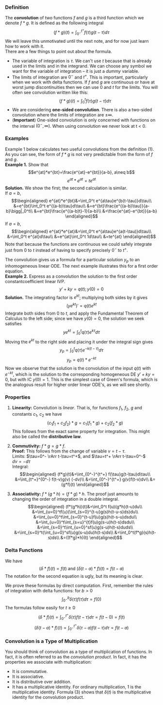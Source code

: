 ### Definition
The **convolution** of two functions $f$ and $g$ is a third function which we denote $f*g$. It is defined as the following integral
$$(f*g)(t)=\int_{0^-}^{t^+}f(\tau)g(t-\tau)d\tau\tag{1}$$
We will leave this unmotivated until the next note, and for now just learn how to work with it.  
There are a few things to point out about the formula.
* The variable of integration is $\tau$. We can't use $t$ because that is already used in the limits and in the integrand. We can choose any symbol we want for the variable of integration – it is just a *dummy* variable.
* The limits of integration are $0^-$ and $t^+$. This is important, particularly when we work with delta functions. If $f$ and $g$ are continuous or have at worst jump discontinuities then we can use 0 and $t$ for the limits. You will often see convolution written like this:
$$(f*g)(t)=\int_{0}^{t}f(\tau)g(t-\tau)d\tau$$
* We are considering **one-sided convolution**. There is also a two-sided convolution where the limits of integration are $\pm \infty$.
* (**Important**) One-sided convolution is only concerned with functions on the interval $(0^-, \infty)$. When using convolution we never look at t < 0.
### Examples
Example 1 below calculates two useful convolutions from the definition $(1)$. As you can see, the form of $f*g$ is not very predictable from the form of $f$ and $g$.  
**Example 1.** Show that
$$e^{at}*e^{bt}=\frac{e^{at}-e^{bt}}{a-b}, a\neq b$$
$$e^{at}*e^{at}=te^{at}$$
**Solution.** We show the first; the second calculation is similar.  
If $a = b$,
$$\begin{aligned}
e^{at}*e^{bt}&=\int_0^t e^{a\tau}e^{b(t-\tau)}d\tau\\
&=e^{bt}\int_0^t e^{(a-b)\tau}d\tau\\
&=e^{bt}\frac{e^{(a-b)\tau}}{a-b}\bigg|_0^t\\
&=e^{bt}\frac{e^{(a-b)t}-1}{a-b}\\
&=\frac{e^{at}-e^{bt}}{a-b}
\end{aligned}$$
If $a=b$,
$$\begin{aligned}
e^{at}*e^{at}&=\int_0^t e^{a\tau}e^{a(t-\tau)}d\tau\\
&=\int_0^t e^{at}d\tau\\
&=e^{at}\int_0^t 1d\tau\\
&=te^{at}
\end{aligned}$$
Note that because the functions are continuous we could safely integrate just from 0 to $t$ instead of having to specify precisely $0^-$ to $t^+$.

The convolution gives us a formula for a particular solution $y_p$ to an inhomogeneous linear ODE. The next example illustrates this for a first order equation.  
**Example 2.** Express as a convolution the solution to the first order constantcoefficient linear IVP.
$$y'+ky=q(t);y(0)=0\tag{2}$$
**Solution.** The integrating factor is $e^{kt}$; multiplying both sides by it gives
$$(ye^{kt})'=q(t)e^{kt}$$
Integrate both sides from 0 to $t$, and apply the Fundamental Theorem of Calculus to the left side; since we have $y(0) = 0$, the solution we seek satisfies
$$ye^{kt}=\int_0^t q(\tau)e^{k\tau}d\tau$$
Moving the $e^{kt}$ to the right side and placing it under the integral sign gives
$$y_p=\int_0^t q(\tau)e^{-k(t-\tau)}d\tau$$
$$y_p=q(t)*e^{-kt}$$
Now we observe that the solution is the convolution of the input $q(t)$ with $e^{-kt}$, which is the solution to the corresponding homogeneous DE $y'+ky=0$, but with IC $y(0) = 1$. This is the simplest case of Green's formula, which is the analogous result for higher order linear ODE's, as we will see shortly.
### Properties
1. **Linearity:** Convolution is *linear*. That is, for functions $f_1$, $f_2$, $g$ and constants $c_1$, $c_2$ we have
$$(c_1f_1+c_2f_2)*g=c_1(f_1*g)+c_2(f_2*g)$$
This follows from the exact same property for integration. This might also be called the **distributive law**.

2. **Commutivity:** $f*g = g*f$.  
**Proof:** This follows from the change of variable $v=t-\tau$.  
Limits: $\tau=0^- \rArr t-\tau=t^+$, and $\tau=t^+ \rArr t-\tau=0^-$  
$dv = -d\tau$  
Integral:
$$\begin{aligned}
(f*g)(t)&=\int_{0^-}^{t^+} f(\tau)g(t-\tau)d\tau\\
&=\int_{t^+}^{0^-} f(t-v)g(v) (-dv)\\
&=\int_{0^-}^{t^+} g(v)f(t-v)dv\\
&=(g*f)(t)
\end{aligned}$$
3. **Associativity:** $f * (g * h) = (f * g) * h$. The proof just amounts to changing the order of integration in a double integral.
$$\begin{aligned}
(f*(g*h))(t)&=\int_0^t f(u)(g*h)(t-u)du\\
&=\int_{u=0}^tf(u)(\int_{s=0}^{t-u}g(s)h(t-u-s)ds)du\\
&=\int_{u=0}^t\int_{s=0}^{t-u}f(u)g(s)h(t-s-u)dsdu\\
&=\int_{u=0}^t\int_{s=u}^{t}f(u)g(s-u)h(t-s)dsdu\\
&=\int_{s=0}^t\int_{u=0}^sf(u)g(s-u)h(t-s)duds\\
&=\int_{s=0}^t(\int_{u=0}^sf(u)g(s-u)du)h(t-s)ds\\
&=\int_0^t(f*g)(s)h(t-s)ds\\
&=((f*g)*h)(t)
\end{aligned}$$
### Delta Functions
We have
$$(\delta*f)(t)=f(t)\text{ and }(\delta(t-a)*f)(t)=f(t-a)\tag{3}$$
The notation for the second equation is ugly, but its meaning is clear.

We prove these formulas by direct computation. First, remember the rules of integration with delta functions: for $b>0$
$$\int_{0^-}^b \delta(\tau)f(\tau)d\tau=f(0)$$
The formulas follow easily for $t\geq 0$
$$(\delta*f)(t)=\int_{0^-}^{t^+}\delta(\tau)f(t-\tau)d\tau=f(t-0)=f(t)$$
$$(\delta(t-a)*f)(t)=\int_{0^-}^{t^+} \delta(\tau-a)f(t-\tau)d\tau=f(t-a)$$

### Convolution is a Type of Multiplication
You should think of convolution as a type of multiplication of functions. In fact, it is often referred to as the *convolution product*. In fact, it has the properties we associate with multiplication:
* It is commutative.
* It is associative.
* It is distributive over addition.
* It has a multiplicative identity. For ordinary multiplication, 1 is the multiplicative identity. Formula $(3)$ shows that $\delta(t)$ is the multiplicative identity for the convolution product.
